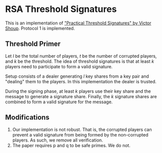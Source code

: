 # RSA Threshold Signatures

This is an implementation of ["Practical Threshold Signatures" by Victor Shoup](https://www.iacr.org/archive/eurocrypt2000/1807/18070209-new.pdf).
Protocol 1 is implemented.

## Threshold Primer

Let *l* be the total number of players, *t* be the number of corrupted players, and *k* be the threshold.
The idea of threshold signatures is that at least *k* players need to participate to form a valid signature.

Setup consists of a dealer generating *l* key shares from a key pair and "dealing" them to the players. In this implementation the dealer is trusted.

During the signing phase, at least *k* players use their key share and the message to generate a signature share.
Finally, the *k* signature shares are combined to form a valid signature for the message.

## Modifications

1. Our implementation is not robust. That is, the corrupted players can prevent a valid signature from being formed by the non-corrupted players. As such, we remove all verification.
2. The paper requires p and q to be safe primes. We do not.